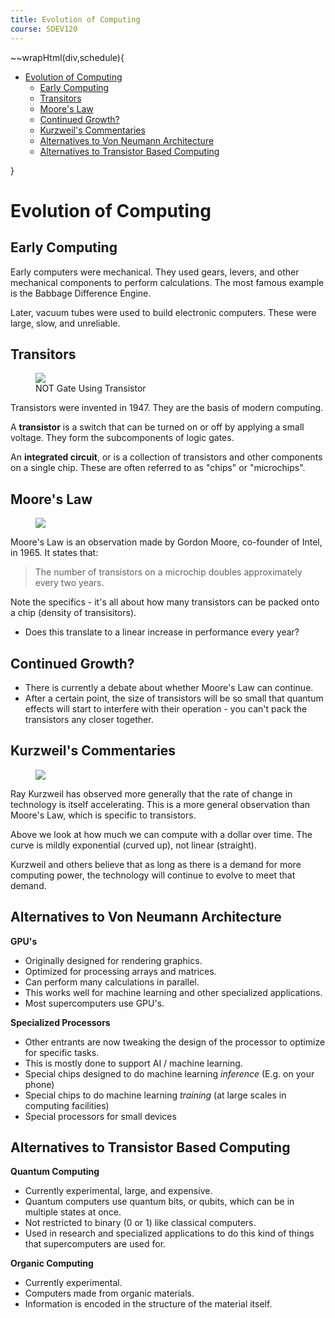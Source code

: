 ```yaml
---
title: Evolution of Computing
course: SDEV120
---
```


~~wrapHtml(div,schedule){

- [Evolution of Computing](#evolution-of-computing)
  - [Early Computing](#early-computing)
  - [Transitors](#transitors)
  - [Moore's Law](#moores-law)
  - [Continued Growth?](#continued-growth)
  - [Kurzweil's Commentaries](#kurzweils-commentaries)
  - [Alternatives to Von Neumann Architecture](#alternatives-to-von-neumann-architecture)
  - [Alternatives to Transistor Based Computing](#alternatives-to-transistor-based-computing)

}

# Evolution of Computing

## Early Computing

Early computers were mechanical. They used gears, levers, and other mechanical components to perform calculations. The most famous example is the Babbage Difference Engine.

Later, vacuum tubes were used to build electronic computers. These were large, slow, and unreliable.

## Transitors

<figure>
    <span>
        <img src="https://www.watelectronics.com/wp-content/uploads/NOT-Gate-Using-Transistor.png" style="">
    </span>
    <figcaption>NOT Gate Using Transistor</figcaption>
</figure>

Transistors were invented in 1947. They are the basis of modern computing.

A **transistor** is a switch that can be turned on or off by applying a small voltage. They form the subcomponents of logic gates.

An **integrated circuit**, or is a collection of transistors and other components on a single chip. These are often referred to as "chips" or "microchips".

## Moore's Law

<figure>
    <span>
        <img src="https://upload.wikimedia.org/wikipedia/commons/thumb/0/00/Moore%27s_Law_Transistor_Count_1970-2020.png/1024px-Moore%27s_Law_Transistor_Count_1970-2020.png" style="">
    </span>
</figure>

Moore's Law is an observation made by Gordon Moore, co-founder of Intel, in 1965. It states that:

> The number of transistors on a microchip doubles approximately every two years.

Note the specifics - it's all about how many transistors can be packed onto a chip (density of transisitors).

- Does this translate to a linear increase in performance every year?

## Continued Growth?

- There is currently a debate about whether Moore's Law can continue.
- After a certain point, the size of transistors will be so small that quantum effects will start to interfere with their operation - you can't pack the transistors any closer together.

## Kurzweil's Commentaries

<figure>
    <span>
        <img src="https://till.com/articles/MooresLaw/images/kurzweil_120years.png" style="">
    </span>
</figure>

Ray Kurzweil has observed more generally that the rate of change in technology is itself accelerating. This is a more general observation than Moore's Law, which is specific to transistors.

Above we look at how much we can compute with a dollar over time. The curve is mildly exponential (curved up), not linear (straight).

Kurzweil and others believe that as long as there is a demand for more computing power, the technology will continue to evolve to meet that demand.

## Alternatives to Von Neumann Architecture

**GPU's**

- Originally designed for rendering graphics.
- Optimized for processing arrays and matrices.
- Can perform many calculations in parallel.
- This works well for machine learning and other specialized applications.
- Most supercomputers use GPU's.

**Specialized Processors**

- Other entrants are now tweaking the design of the processor to optimize for specific tasks.
- This is mostly done to support AI / machine learning.
- Special chips designed to do machine learning _inference_ (E.g. on your phone)
- Special chips to do machine learning _training_ (at large scales in computing facilities)
- Special processors for small devices

## Alternatives to Transistor Based Computing

**Quantum Computing**

- Currently experimental, large, and expensive.
- Quantum computers use quantum bits, or qubits, which can be in multiple states at once.
- Not restricted to binary (0 or 1) like classical computers.
- Used in research and specialized applications to do this kind of things that supercomputers are used for.

**Organic Computing**

- Currently experimental.
- Computers made from organic materials.
- Information is encoded in the structure of the material itself.
